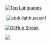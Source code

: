 [![Top Languages](https://github-readme-stats.vercel.app/api/top-langs?username=abdullahhussein1&show_icons=true&border_radius=30&theme=gotham&layout=compact&card_width=495)](https://github.com/abdullahhussein1/abdullahhussein1)

<p>&nbsp;<img align="center" src="https://github-readme-stats.vercel.app/api?username=abdullahhussein1&show_icons=true&title_color=ffffff&text_color=ffffff&border_radius=30&&theme=transparent&locale=en" alt="abdullahhussein1" /></p>

[![GitHub Streak](https://github-readme-streak-stats.herokuapp.com?user=abdullahhussein1&theme=whatsapp-dark2&border_radius=20)](https://git.io/streak-stats)

<a href="https://github.com/Meghna-DAS/github-profile-views-counter">
    <img align="center" src="https://komarev.com/ghpvc/?username=abdullahhussein1&color=111">
</a>